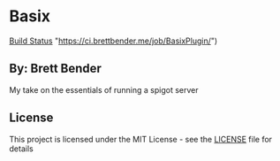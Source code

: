 # Basix
[Build Status](https://ci.brettbender.me/job/BasixPlugin/badge/icon) "https://ci.brettbender.me/job/BasixPlugin/")

## By: Brett Bender
My take on the essentials of running a spigot server

## License

This project is licensed under the MIT License - see the [LICENSE](LICENSE) file for details
